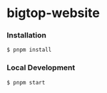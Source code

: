 # bigtop-website

### Installation

```
$ pnpm install
```

### Local Development

```
$ pnpm start
```